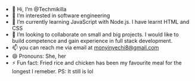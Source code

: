- 👋 Hi, I’m @Techmikilla
- 👀 I’m interested in software engineering
- 🌱 I’m currently learning JavaScript with Node.js. I have learnt HTML and CSS
- 💞️ I’m looking to collaborate on small and big projects. I would like to build competence and gain experience in full stack development.
- 📫 you can reach me via email at monyinyechi8@gmail.com
- 😄 Pronouns: She, her
- ⚡ Fun fact: Fried rice and chicken has been my favourite meal for the longest I remeber. PS: It still is lol

<!---
Techmikilla/Techmikilla is a ✨ special ✨ repository because its `README.md` (this file) appears on your GitHub profile.
You can click the Preview link to take a look at your changes.
--->
